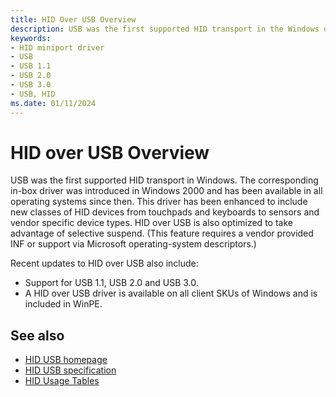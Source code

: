 ```yaml
---
title: HID Over USB Overview
description: USB was the first supported HID transport in the Windows operating system.
keywords:
- HID miniport driver
- USB
- USB 1.1
- USB 2.0
- USB 3.0
- USB, HID
ms.date: 01/11/2024
---
```


# HID over USB Overview

USB was the first supported HID transport in Windows. The corresponding in-box driver was introduced in Windows 2000 and has been available in all operating systems since then. This driver has been enhanced to include new classes of HID devices from touchpads and keyboards to sensors and vendor specific device types. HID over USB is also optimized to take advantage of selective suspend. (This feature requires a vendor provided INF or support via Microsoft operating-system descriptors.)

Recent updates to HID over USB also include:

- Support for USB 1.1, USB 2.0 and USB 3.0.
- A HID over USB driver is available on all client SKUs of Windows and is included in WinPE.

## See also

- [HID USB homepage](https://www.usb.org/hid)
- [HID USB specification](https://www.usb.org/sites/default/files/documents/hid1_11.pdf)
- [HID Usage Tables](https://www.usb.org/sites/default/files/documents/hut1_12v2.pdf)
